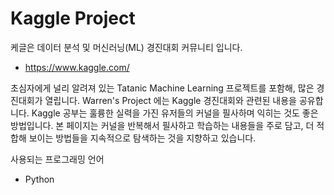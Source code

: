 # Kaggle Project
케글은 데이터 분석 및 머신러닝(ML) 경진대회 커뮤니티 입니다.
- https://www.kaggle.com/

초심자에게 널리 알려져 있는 Tatanic Machine Learning 프로젝트를 포함해, 많은 경진대회가 열립니다.
Warren's Project 에는 Kaggle 경진대회와 관련된 내용을 공유합니다.
Kaggle 공부는 훌륭한 실력을 가진 유저들의 커널을 필사하며 익히는 것도 좋은 방법입니다.
본 페이지는 커널을 반복해서 필사하고 학습하는 내용들을 주로 담고, 더 적합해 보이는 방법들을 지속적으로 탐색하는 것을 지향하고 있습니다.

사용되는 프로그래밍 언어
- Python
